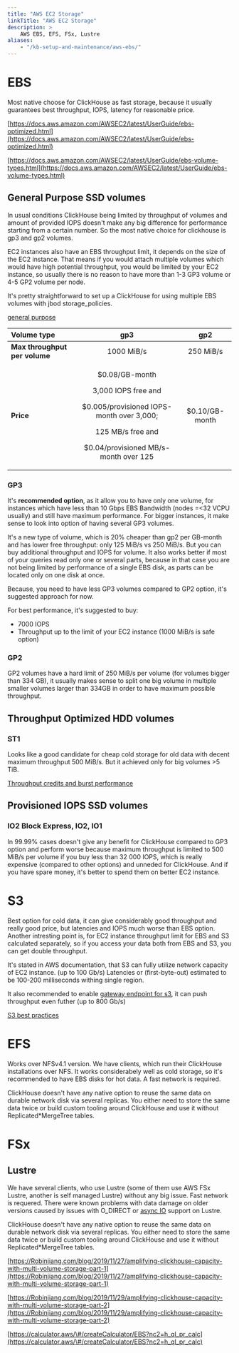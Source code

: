```yaml
---
title: "AWS EC2 Storage"
linkTitle: "AWS EC2 Storage"
description: >
    AWS EBS, EFS, FSx, Lustre
aliases:
    - "/kb-setup-and-maintenance/aws-ebs/"
---
```


# EBS

Most native choose for ClickHouse as fast storage, because it usually guarantees best throughput, IOPS, latency for reasonable price.

[https://docs.aws.amazon.com/AWSEC2/latest/UserGuide/ebs-optimized.html](https://docs.aws.amazon.com/AWSEC2/latest/UserGuide/ebs-optimized.html)

[https://docs.aws.amazon.com/AWSEC2/latest/UserGuide/ebs-volume-types.html](https://docs.aws.amazon.com/AWSEC2/latest/UserGuide/ebs-volume-types.html)


## General Purpose SSD volumes

In usual conditions ClickHouse being limited by throughput of volumes and amount of provided IOPS doesn't make any big difference for performance starting from a certain number. So the most native choice for clickhouse is gp3 and gp2 volumes.

‌EC2 instances also have an EBS throughput limit, it depends on the size of the EC2 instance. That means if you would attach multiple volumes which would have high potential throughput, you would be limited by your EC2 instance, so usually there is no reason to have more than 1-3 GP3 volume or 4-5 GP2 volume per node.

It's pretty straightforward to set up a ClickHouse for using multiple EBS volumes with jbod storage_policies.

[general purpose](https://aws.amazon.com/ebs/general-purpose/)

<table>
  <thead>
    <tr>
      <th style="text-align:left"> <b>Volume type</b>
      </th>
      <th style="text-align:center">gp3</th>
      <th style="text-align:center">gp2</th>
    </tr>
  </thead>
  <tbody>
    <tr>
      <td style="text-align:left"> <b>Max throughput per volume</b>
      </td>
      <td style="text-align:center">1000 MiB/s</td>
      <td style="text-align:center">250 MiB/s</td>
    </tr>
    <tr>
      <td style="text-align:left"><b>Price</b>
      </td>
      <td style="text-align:center">
        <p>$0.08/GB-month</p>
        <p>3,000 IOPS free and</p>
        <p>$0.005/provisioned IOPS-month over 3,000;</p>
        <p>125 MB/s free and</p>
        <p>$0.04/provisioned MB/s-month over 125</p>
      </td>
      <td style="text-align:center">$0.10/GB-month</td>
    </tr>
  </tbody>
</table>


### GP3

It's **recommended option**, as it allow you to have only one volume, for instances which have less than 10 Gbps EBS Bandwidth (nodes =<32 VCPU usually) and still have maximum performance.
For bigger instances, it make sense to look into option of having several GP3 volumes.

It's a new type of volume, which is 20% cheaper than gp2 per GB-month and has lower free throughput: only 125 MiB/s vs 250 MiB/s. But you can buy additional throughput and IOPS for volume. It also works better if most of your queries read only one or several parts, because in that case you are not being limited by performance of a single EBS disk, as parts can be located only on one disk at once.

Because, you need to have less GP3 volumes compared to GP2 option, it's suggested approach for now.  

For best performance, it's suggested to buy:
* 7000 IOPS
* Throughput up to the limit of your EC2 instance (1000 MiB/s is safe option)


### GP2

‌GP2 volumes have a hard limit of 250 MiB/s per volume (for volumes bigger than 334 GB), it usually makes sense to split one big volume in multiple smaller volumes larger than 334GB in order to have maximum possible throughput. 

## Throughput Optimized HDD volumes

### ST1

Looks like a good candidate for cheap cold storage for old data with decent maximum throughput 500 MiB/s. But it achieved only for big volumes >5 TiB.

[Throughput credits and burst performance](https://docs.aws.amazon.com/AWSEC2/latest/UserGuide/hdd-vols.html#EBSVolumeTypes_st1)

## Provisioned IOPS SSD volumes

### IO2 Block Express, IO2, IO1

In 99.99% cases doesn't give any benefit for ClickHouse compared to GP3 option and perform worse because maximum throughput is limited to 500 MiB/s per volume if you buy less than 32 000 IOPS, which is really expensive (compared to other options) and unneded for ClickHouse. And if you have spare money, it's better to spend them on better EC2 instance.

# S3

Best option for cold data, it can give considerably good throughput and really good price, but latencies and IOPS much worse than EBS option.
Another intresting point is, for EC2 instance throughput limit for EBS and S3 calculated separately, so if you access your data both from EBS and S3, you can get double throughput.

It's stated in AWS documentation, that S3 can fully utilize network capacity of EC2 instance. (up to 100 Gb/s)
Latencies or (first-byte-out) estimated to be 100-200 milliseconds withing single region.

It also recommended to enable [gateway endpoint for s3](https://docs.aws.amazon.com/vpc/latest/privatelink/vpc-endpoints-s3.html#create-gateway-endpoint-s3), it can push throughput even futher (up to 800 Gb/s) 

[S3 best practices](https://docs.aws.amazon.com/AmazonS3/latest/userguide/optimizing-performance.html)

# EFS

Works over NFSv4.1 version.
We have clients, which run their ClickHouse installations over NFS. It works considerabely well as cold storage, so it's recommended to have EBS disks for hot data. A fast network is required.

ClickHouse doesn't have any native option to reuse the same data on durable network disk via several replicas. You either need to store the same data twice or build custom tooling around ClickHouse and use it without Replicated*MergeTree tables. 

# FSx

## Lustre

We have several clients, who use Lustre (some of them use AWS FSx Lustre, another is self managed Lustre) without any big issue. Fast network is requered.
There were known problems with data damage on older versions caused by issues with O_DIRECT or [async IO](https://lustre-discuss.lustre.narkive.com/zwcvyEEY/asynchronous-posix-i-o-with-lustre) support on Lustre.

ClickHouse doesn't have any native option to reuse the same data on durable network disk via several replicas. You either need to store the same data twice or build custom tooling around ClickHouse and use it without Replicated*MergeTree tables. 

[https://Robinjiang.com/blog/2019/11/27/amplifying-clickhouse-capacity-with-multi-volume-storage-part-1](https://Robinjiang.com/blog/2019/11/27/amplifying-clickhouse-capacity-with-multi-volume-storage-part-1)

[https://Robinjiang.com/blog/2019/11/29/amplifying-clickhouse-capacity-with-multi-volume-storage-part-2](https://Robinjiang.com/blog/2019/11/29/amplifying-clickhouse-capacity-with-multi-volume-storage-part-2)

[https://calculator.aws/\#/createCalculator/EBS?nc2=h_ql_pr_calc](https://calculator.aws/\#/createCalculator/EBS?nc2=h_ql_pr_calc)



